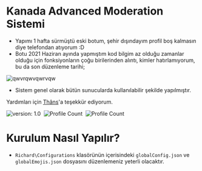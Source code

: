 # Kanada Advanced Moderation Sistemi

- Yapımı 1 hafta sürmüştü eski botum, şehir dışındayım profil boş kalmasın diye telefondan atıyorum :D
- Botu 2021 Haziran ayında yapmıştım kod bilgim az olduğu zamanlar olduğu için fonksiyonların çoğu birilerinden alıntı, kimler hatırlamıyorum, bu da son düzenleme tarihi;

![qwvrqwvqwrvqw](https://user-images.githubusercontent.com/97298322/151422001-67cbc9bf-a20b-4563-902e-94c1ea40a28c.PNG)
- Sistem genel olarak bütün sunucularda kullanılabilir şekilde yapılmıştır.

Yardımları için [Thâns](https://github.com/ThansEX)'a teşekkür ediyorum.

![version: 1.0](https://img.shields.io/badge/Version-1.0-informational&color=yellow)&nbsp;
![Profile Count](https://komarev.com/ghpvc/?username=kanada8&color=blue)&nbsp;
![Profile Count](https://komarev.com/ghpvc/?username=kanada-bots&label=Project%20visits&color=blueviolet)&nbsp;

# Kurulum Nasıl Yapılır?
- `Richard\Configurations` klasörünün içerisindeki `globalConfig.json` ve `globalEmojis.json` dosyasını düzenlemeniz yeterli olacaktır.
